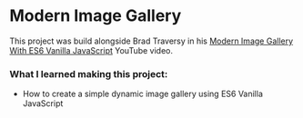 # Modern Image Gallery

This project was build alongside Brad Traversy in his [Modern Image Gallery With ES6 Vanilla JavaScript](https://www.youtube.com/watch?v=afoxd5b0bJo&list=PLillGF-RfqbbnEGy3ROiLWk7JMCuSyQtX&index=30) YouTube video.

### What I learned making this project:
- How to create a simple dynamic image gallery using ES6 Vanilla JavaScript
